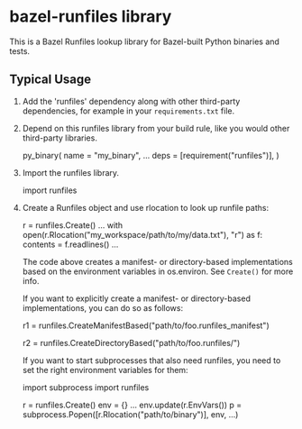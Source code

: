 # bazel-runfiles library

This is a Bazel Runfiles lookup library for Bazel-built Python binaries and tests.

Typical Usage
-------------

1.  Add the 'runfiles' dependency along with other third-party dependencies, for example in your
    `requirements.txt` file.

2.  Depend on this runfiles library from your build rule, like you would other third-party libraries.

      py_binary(
          name = "my_binary",
          ...
          deps = [requirement("runfiles")],
      )

3.  Import the runfiles library.

      import runfiles

4.  Create a Runfiles object and use rlocation to look up runfile paths:

      r = runfiles.Create()
      ...
      with open(r.Rlocation("my_workspace/path/to/my/data.txt"), "r") as f:
        contents = f.readlines()
        ...

    The code above creates a manifest- or directory-based implementations based
    on the environment variables in os.environ. See `Create()` for more info.

    If you want to explicitly create a manifest- or directory-based
    implementations, you can do so as follows:

      r1 = runfiles.CreateManifestBased("path/to/foo.runfiles_manifest")

      r2 = runfiles.CreateDirectoryBased("path/to/foo.runfiles/")

    If you want to start subprocesses that also need runfiles, you need to set
    the right environment variables for them:

      import subprocess
      import runfiles

      r = runfiles.Create()
      env = {}
      ...
      env.update(r.EnvVars())
      p = subprocess.Popen([r.Rlocation("path/to/binary")], env, ...)